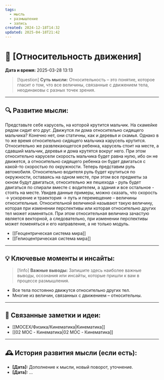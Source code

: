 ```yaml
---
tags:
  - мысль
  - размышление
  - запись
created: 2024-12-18T14:32
updated: 2025-04-18T21:42
---
```


# 💭  [Относительность движения]

**Дата и время:** 2025-03-28 13:13

> [!question] **Суть мысли:**
> Относительность – это понятие, которое гласит о том, что все величины, связанные с движением тела, неодинаковы с разных точек зрения.

---

## 🔍 Развитие мысли:

Представьте себе карусель, на которой крутится мальчик. На скамейке рядом сидит его друг. Движутся ли дома относительно сидящего мальчика? Конечно нет, они статичны, как и деревья и скамья. Однако в то же время относительно сидящего мальчика карусель крутится. Относительно же развлекающегося ребенка, карусель стоит на месте, а сдавший мальчик, деревья и дома крутятся вокруг него. При этом относительно карусели скорость мальчика будет равна нулю, ибо он не движется, а относительно сидящего ребенка он будет двигаться с какой-то скоростью по окружности.
Теперь представим руль автомобиля. Относительно водителя руль будет крутиться по окружности, оставаясь на одном месте, при этом все предметы за окном будут двигаться, относительно же пешехода - руль будет двигаться по спирали вместе с водителем, а здания и все остальное - стоять на месте.
Увидев данные примеры, можно сказать, что скорость $\to$ ускорение и траектория $\to$ путь и перемещение – величины относительные.
Относительной величиной называют такую величину, которая при изменении перспективы или которая относительно других тел может изменяться. При этом относительная величина зачастую является векторной, а следовательно, при изменении перспективы может поменяться и его направление, а не только модуль. 

- [[Геоцентрическая система мира]]
- [[Гелиоцентрическая система мира]]

---

## 💡 Ключевые моменты и инсайты:

> [!info] **Важные выводы:**
> Запишите здесь наиболее важные выводы, осознания или инсайты, которые пришли к вам в процессе размышления.

- Все тела постоянно движутся относительно других тел.
- Многие из величин, связанных с движением – относительны.

- - -

## 🔄 Связанные заметки и идеи:

- [[MOCEX/Физика/Кинематика|Кинематика]]
- [[02 MOC - Кинематика|02 MOC - Кинематика]]

---

## 🕰️ История развития мысли (если есть):

* **[Дата]:**  Дополнение к мысли, новый поворот, уточнение.
* **[Дата]:**  ...